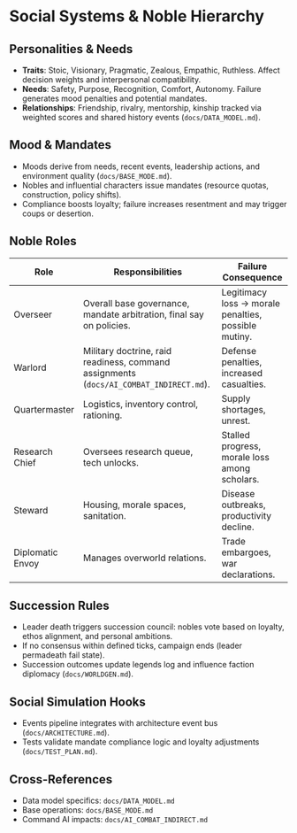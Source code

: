 # Social Systems & Noble Hierarchy

## Personalities & Needs
- **Traits**: Stoic, Visionary, Pragmatic, Zealous, Empathic, Ruthless. Affect decision weights and interpersonal compatibility.
- **Needs**: Safety, Purpose, Recognition, Comfort, Autonomy. Failure generates mood penalties and potential mandates.
- **Relationships**: Friendship, rivalry, mentorship, kinship tracked via weighted scores and shared history events (`docs/DATA_MODEL.md`).

## Mood & Mandates
- Moods derive from needs, recent events, leadership actions, and environment quality (`docs/BASE_MODE.md`).
- Nobles and influential characters issue mandates (resource quotas, construction, policy shifts).
- Compliance boosts loyalty; failure increases resentment and may trigger coups or desertion.

## Noble Roles
| Role | Responsibilities | Failure Consequence |
| --- | --- | --- |
| Overseer | Overall base governance, mandate arbitration, final say on policies. | Legitimacy loss → morale penalties, possible mutiny. |
| Warlord | Military doctrine, raid readiness, command assignments (`docs/AI_COMBAT_INDIRECT.md`). | Defense penalties, increased casualties. |
| Quartermaster | Logistics, inventory control, rationing. | Supply shortages, unrest. |
| Research Chief | Oversees research queue, tech unlocks. | Stalled progress, morale loss among scholars. |
| Steward | Housing, morale spaces, sanitation. | Disease outbreaks, productivity decline. |
| Diplomatic Envoy | Manages overworld relations. | Trade embargoes, war declarations. |

## Succession Rules
- Leader death triggers succession council: nobles vote based on loyalty, ethos alignment, and personal ambitions.
- If no consensus within defined ticks, campaign ends (leader permadeath fail state).
- Succession outcomes update legends log and influence faction diplomacy (`docs/WORLDGEN.md`).

## Social Simulation Hooks
- Events pipeline integrates with architecture event bus (`docs/ARCHITECTURE.md`).
- Tests validate mandate compliance logic and loyalty adjustments (`docs/TEST_PLAN.md`).

## Cross-References
- Data model specifics: `docs/DATA_MODEL.md`
- Base operations: `docs/BASE_MODE.md`
- Command AI impacts: `docs/AI_COMBAT_INDIRECT.md`
